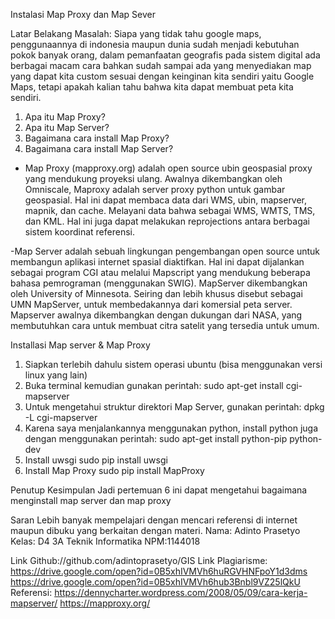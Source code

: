 Instalasi Map Proxy dan Map Sever

Latar Belakang Masalah:
Siapa yang tidak tahu google maps, penggunaannya di indonesia maupun dunia sudah menjadi kebutuhan pokok banyak orang, dalam pemanfaatan geografis pada sistem digital ada berbagai macam cara bahkan sudah sampai ada yang menyediakan map yang dapat kita custom sesuai dengan keinginan kita sendiri yaitu Google Maps, tetapi apakah kalian tahu bahwa kita dapat membuat peta kita sendiri.

1. Apa itu Map Proxy?
2. Apa itu Map Server?
3. Bagaimana cara install Map Proxy?
4. Bagaimana cara install Map Server?

- Map Proxy (mapproxy.org) adalah open source ubin geospasial proxy yang mendukung proyeksi ulang. Awalnya dikembangkan oleh Omniscale, Maproxy adalah server proxy python untuk gambar geospasial. Hal ini dapat membaca data dari WMS, ubin, mapserver, mapnik, dan cache. Melayani data bahwa sebagai WMS, WMTS, TMS, dan KML. Hal ini juga dapat melakukan reprojections antara berbagai sistem koordinat referensi.

-Map Server adalah sebuah lingkungan pengembangan open source untuk membangun aplikasi internet spasial diaktifkan. Hal ini dapat dijalankan sebagai program CGI atau melalui Mapscript yang mendukung beberapa bahasa pemrograman (menggunakan SWIG). MapServer dikembangkan oleh University of Minnesota. Seiring dan lebih khusus disebut sebagai UMN MapServer, untuk membedakannya dari komersial  peta server. Mapserver awalnya dikembangkan dengan dukungan dari NASA, yang membutuhkan cara untuk membuat citra satelit yang tersedia untuk umum.

Installasi Map server & Map Proxy
1. Siapkan terlebih dahulu sistem operasi ubuntu (bisa menggunakan versi linux yang lain)
2. Buka terminal kemudian gunakan perintah:
sudo apt-get install cgi-mapserver
3. Untuk mengetahui struktur direktori Map Server, gunakan perintah:
dpkg -L cgi-mapserver
4. Karena saya menjalankannya menggunakan python, install python juga dengan menggunakan perintah:
sudo apt-get install python-pip python-dev
5. Install uwsgi
sudo pip install uwsgi
6. Install Map Proxy
sudo pip install MapProxy

Penutup
Kesimpulan
Jadi pertemuan 6 ini dapat mengetahui bagaimana menginstall map server dan map proxy

Saran
Lebih banyak mempelajari dengan mencari referensi di internet maupun dibuku yang berkaitan dengan materi.
Nama: Adinto Prasetyo
Kelas: D4 3A Teknik Informatika
NPM:1144018

Link Github://github.com/adintoprasetyo/GIS
Link Plagiarisme:
https://drive.google.com/open?id=0B5xhIVMVh6huRGVHNFpoY1d3dms
https://drive.google.com/open?id=0B5xhIVMVh6hub3Bnbl9VZ25lQkU
Referensi:
https://dennycharter.wordpress.com/2008/05/09/cara-kerja-mapserver/
https://mapproxy.org/